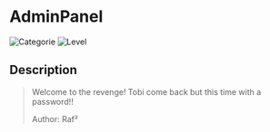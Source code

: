 # AdminPanel
![Categorie](https://img.shields.io/badge/Category-Forensics-red?style=for-the-badge) ![Level](https://img.shields.io/badge/Difficulty-Easy-green?style=for-the-badge)

## Description
> Welcome to the revenge! Tobi come back but this time with a password!! 
>
> Author: Raf²